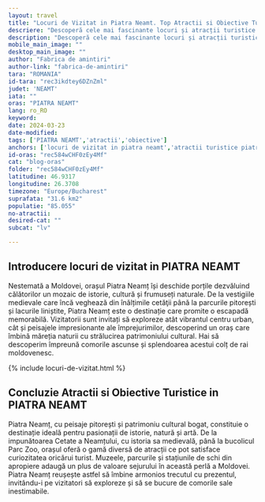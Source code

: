 ```yaml
---
layout: travel
title: "Locuri de Vizitat in Piatra Neamt. Top Atractii si Obiective Turistice"
descriere: "Descoperă cele mai fascinante locuri și atracții turistice de vizitat în orașul Piatra Neamț: de la cetatea medievală la parcurile naturale și muzee, ghidul nostru îți dezvăluie comorile ascunse ale orașului."
description: "Descoperă cele mai fascinante locuri și atracții turistice de vizitat în orașul Piatra Neamț: de la cetatea medievală la parcurile naturale și muzee, ghidul nostru îți dezvăluie comorile ascunse ale orașului."
mobile_main_image: ""
desktop_main_image: ""
author: "Fabrica de amintiri"
author-link: "fabrica-de-amintiri"
tara: "ROMANIA"
id-tara: "rec3ikdtey6DZnZml"
judet: 'NEAMT'
iata: ""
oras: "PIATRA NEAMT"
lang: ro_RO
keyword: 
date: 2024-03-23
date-modified:
tags: ['PIATRA NEAMT','atractii','obiective']
anchors: ['locuri de vizitat in piatra neamt','atractii turistice piatra neamt','obiective turistice piatra neamt','de vizitat in piatra neamt']
id-oras: "rec584wCHF0zEy4Mf"
cat: "blog-oras"
folder: "rec584wCHF0zEy4Mf"
latitudine: 46.9317
longitudine: 26.3708
timezone: "Europe/Bucharest"
suprafata: "31.6 km2"
populatie: "85.055"
no-atractii: 
desired-cat: ""
subcat: "lv"

---
```


## Introducere locuri de vizitat in PIATRA NEAMT

Nestemată a Moldovei, orașul Piatra Neamț își deschide porțile dezvăluind călătorilor un mozaic de istorie, cultură și frumuseți naturale. De la vestigiile medievale care încă veghează din înălțimile cetăţii până la parcurile pitorești și lacurile liniștite, Piatra Neamț este o destinație care promite o escapadă memorabilă. Vizitatorii sunt invitați să exploreze atât vibrantul centru urban, cât și peisajele impresionante ale împrejurimilor, descoperind un oraș care îmbină măreția naturii cu strălucirea patrimoniului cultural. Hai să descoperim împreună comorile ascunse și splendoarea acestui colț de rai moldovenesc.

{% include locuri-de-vizitat.html %}

## Concluzie Atractii si Obiective Turistice in PIATRA NEAMT

Piatra Neamț, cu peisaje pitorești și patrimoniu cultural bogat, constituie o destinație ideală pentru pasionații de istorie, natură și artă. De la impunătoarea Cetate a Neamțului, cu istoria sa medievală, până la bucolicul Parc Zoo, orașul oferă o gamă diversă de atracții ce pot satisface curiozitatea oricărui turist. Muzeele, parcurile și stațiunile de schi din apropiere adaugă un plus de valoare sejurului în această perlă a Moldovei. Piatra Neamț reușește astfel să îmbine armonios trecutul cu prezentul, invitându-i pe vizitatori să exploreze și să se bucure de comorile sale inestimabile.